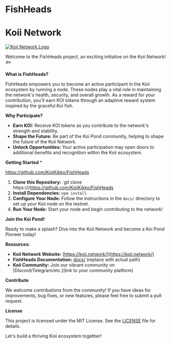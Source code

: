 # FishHeads
# Koii Network

[![Koii Network Logo](https://koii.network/wp-content/uploads/2023/03/koi-fish.png)](https://koii.network/)

Welcome to the FishHeads project, an exciting initiative on the Koii Network! 🐟

**What is FishHeads?**

FishHeads empowers you to become an active participant in the Koii ecosystem by running a node. These nodes play a vital role in maintaining the network's health, security, and overall growth. As a reward for your contribution, you'll earn KOI tokens through an adaptive reward system inspired by the graceful Koi fish. 

**Why Participate?**

* **Earn KOI:**  Receive KOI tokens as you contribute to the network's strength and stability. 
* **Shape the Future:** Be part of the Koi Pond community, helping to shape the future of the Koii Network.
* **Unlock Opportunities:**  Your active participation may open doors to additional benefits and recognition within the Koii ecosystem. 

**Getting Started**
*

https://github.com/KoiiKikko/FishHeads
1. **Clone this Repository:** `git clone https:///https://github.com/KoiiKikko/FishHeads
2. **Install Dependencies:** `npm install` 
3. **Configure Your Node:** Follow the instructions in the `docs/` directory to set up your Koii node on the testnet.
4. **Run Your Node:** Start your node and begin contributing to the network!

**Join the Koi Pond!**

Ready to make a splash? Dive into the Koii Network and become a Koi Pond Pioneer today! 

**Resources:**

* **Koii Network Website:** [https://koii.network/](https://koii.network/)
* **FishHeads Documentation:** [docs/](docs/) (replace with actual path)
* **Koii Community:** Join our vibrant community on [Discord/Telegram/etc.](link to your community platform)

**Contribute**

We welcome contributions from the community! If you have ideas for improvements, bug fixes, or new features, please feel free to submit a pull request.

**License**

This project is licensed under the MIT License. See the [LICENSE](LICENSE) file for details.

Let's build a thriving Koii ecosystem together!
